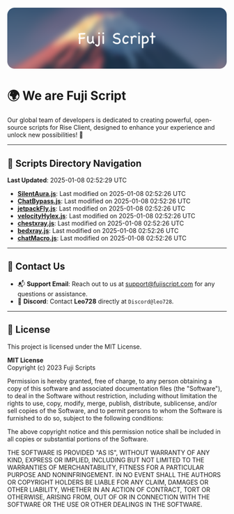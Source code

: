 ![Banner](.github/b.webp)

# 🌍 **We are Fuji Script**

Our global team of developers is dedicated to creating powerful, open-source scripts for Rise Client, designed to enhance your experience and unlock new possibilities! 🌟

---
<!-- SCRIPTS_NAVIGATION_START -->
## 📂 **Scripts Directory Navigation**

**Last Updated**: 2025-01-08 02:52:29 UTC

- **[SilentAura.js](scripts/SilentAura.js)**: Last modified on 2025-01-08 02:52:26 UTC
- **[ChatBypass.js](scripts/ChatBypass.js)**: Last modified on 2025-01-08 02:52:26 UTC
- **[jetpackFly.js](scripts/jetpackFly.js)**: Last modified on 2025-01-08 02:52:26 UTC
- **[velocityHylex.js](scripts/velocityHylex.js)**: Last modified on 2025-01-08 02:52:26 UTC
- **[chestxray.js](scripts/chestxray.js)**: Last modified on 2025-01-08 02:52:26 UTC
- **[bedxray.js](scripts/bedxray.js)**: Last modified on 2025-01-08 02:52:26 UTC
- **[chatMacro.js](scripts/chatMacro.js)**: Last modified on 2025-01-08 02:52:26 UTC

<!-- SCRIPTS_NAVIGATION_END -->

---

## 💬 **Contact Us**  
- 📬 **Support Email**: Reach out to us at [support@fujiscript.com](mailto:support@fujiscript.com) for any questions or assistance.  
- 💬 **Discord**: Contact **Leo728** directly at `Discord@leo728`.

---

## 📜 **License**

This project is licensed under the MIT License.  

**MIT License**  
Copyright (c) 2023 Fuji Scripts  

Permission is hereby granted, free of charge, to any person obtaining a copy of this software and associated documentation files (the "Software"), to deal in the Software without restriction, including without limitation the rights to use, copy, modify, merge, publish, distribute, sublicense, and/or sell copies of the Software, and to permit persons to whom the Software is furnished to do so, subject to the following conditions:  

The above copyright notice and this permission notice shall be included in all copies or substantial portions of the Software.  

THE SOFTWARE IS PROVIDED "AS IS", WITHOUT WARRANTY OF ANY KIND, EXPRESS OR IMPLIED, INCLUDING BUT NOT LIMITED TO THE WARRANTIES OF MERCHANTABILITY, FITNESS FOR A PARTICULAR PURPOSE AND NONINFRINGEMENT. IN NO EVENT SHALL THE AUTHORS OR COPYRIGHT HOLDERS BE LIABLE FOR ANY CLAIM, DAMAGES OR OTHER LIABILITY, WHETHER IN AN ACTION OF CONTRACT, TORT OR OTHERWISE, ARISING FROM, OUT OF OR IN CONNECTION WITH THE SOFTWARE OR THE USE OR OTHER DEALINGS IN THE SOFTWARE.  
